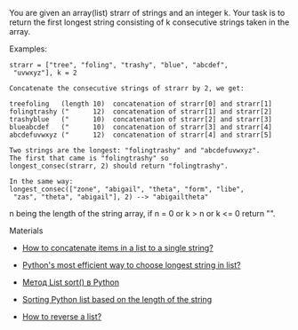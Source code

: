 You are given an array(list) strarr of strings
and an integer k.
Your task is to return the first longest string consisting
of k consecutive strings taken in the array.

Examples:

```
strarr = ["tree", "foling", "trashy", "blue", "abcdef",
 "uvwxyz"], k = 2

Concatenate the consecutive strings of strarr by 2, we get:

treefoling   (length 10)  concatenation of strarr[0] and strarr[1]
folingtrashy ("      12)  concatenation of strarr[1] and strarr[2]
trashyblue   ("      10)  concatenation of strarr[2] and strarr[3]
blueabcdef   ("      10)  concatenation of strarr[3] and strarr[4]
abcdefuvwxyz ("      12)  concatenation of strarr[4] and strarr[5]

Two strings are the longest: "folingtrashy" and "abcdefuvwxyz".
The first that came is "folingtrashy" so 
longest_consec(strarr, 2) should return "folingtrashy".

In the same way:
longest_consec(["zone", "abigail", "theta", "form", "libe",
 "zas", "theta", "abigail"], 2) --> "abigailtheta"
```

n being the length of the string array,
if n = 0 or k > n or k <= 0 return "".

Materials

- [How to concatenate items in a list to a single string?](
  https://stackoverflow.com/questions/12453580/how-to-concatenate-items-in-a-list-to-a-single-string
  )
  
- [Python's most efficient way to choose longest string in list?](
  https://stackoverflow.com/questions/873327/pythons-most-efficient-way-to-choose-longest-string-in-list
  )
  
- [Метод List sort() в Python](
  https://pythonim.ru/list/metod-sort-python
  )
  
- [Sorting Python list based on the length of the string](
  https://stackoverflow.com/questions/2587402/sorting-python-list-based-on-the-length-of-the-string
  )
  
- [How to reverse a list?](
  https://stackoverflow.com/questions/3940128/how-to-reverse-a-list
  )
  
